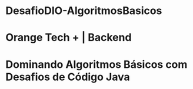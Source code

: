 # DesafioDIO-AlgoritmosBasicos

# Orange Tech + | Backend
# Dominando Algoritmos Básicos com Desafios de Código Java

